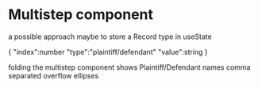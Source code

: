 # Multistep component

a possible approach maybe to store a Record type in useState

{ "index":number "type":"plaintiff/defendant" "value":string }

folding the multistep component shows Plaintiff/Defendant names comma separated overflow ellipses


